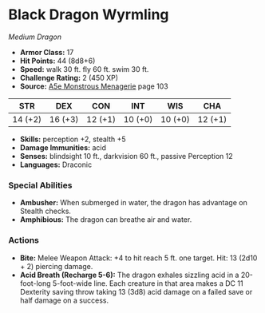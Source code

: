 # Black Dragon Wyrmling

*Medium* *Dragon*

- **Armor Class:** 17
- **Hit Points:** 44 (8d8+6)
- **Speed:** walk 30 ft. fly 60 ft. swim 30 ft.
- **Challenge Rating:** 2 (450 XP)
- **Source:** [A5e Monstrous Menagerie](https://enpublishingrpg.com/products/level-up-monstrous-menagerie-a5e) page 103

| STR | DEX | CON | INT | WIS | CHA |
| --- | --- | --- | --- | --- | --- |
| 14 (+2) | 16 (+3) | 12 (+1) | 10 (+0) | 10 (+0) | 12 (+1) |

- **Skills:** perception +2, stealth +5
- **Damage Immunities:** acid
- **Senses:** blindsight 10 ft., darkvision 60 ft., passive Perception 12
- **Languages:** Draconic

### Special Abilities

- **Ambusher:** When submerged in water, the dragon has advantage on Stealth checks.
- **Amphibious:** The dragon can breathe air and water.

### Actions

- **Bite:** Melee Weapon Attack: +4 to hit  reach 5 ft.  one target. Hit: 13 (2d10 + 2) piercing damage.
- **Acid Breath (Recharge 5-6):** The dragon exhales sizzling acid in a 20-foot-long  5-foot-wide line. Each creature in that area makes a DC 11 Dexterity saving throw  taking 13 (3d8) acid damage on a failed save or half damage on a success.


